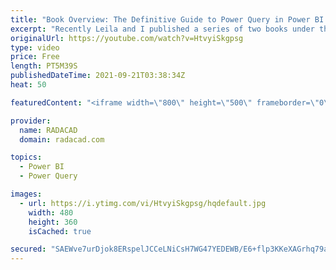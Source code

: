 ```yaml
---
title: "Book Overview: The Definitive Guide to Power Query in Power BI and Excel"
excerpt: "Recently Leila and I published a series of two books under the name of The Definitive Guide to Power Query in Power BI and Excel. Both books are now available in ebook and paperback format on Amazon and Google Play Books. In this video, I'll explain some details about the book, the agenda, and who is"
originalUrl: https://youtube.com/watch?v=HtvyiSkgpsg
type: video
price: Free
length: PT5M39S
publishedDateTime: 2021-09-21T03:38:34Z
heat: 50

featuredContent: "<iframe width=\"800\" height=\"500\" frameborder=\"0\" src=\"https://www.youtube.com/embed/HtvyiSkgpsg\" allow=\"accelerometer; autoplay; encrypted-media; gyroscope; picture-in-picture\" allowfullscreen></iframe>"

provider:
  name: RADACAD
  domain: radacad.com

topics:
  - Power BI
  - Power Query

images:
  - url: https://i.ytimg.com/vi/HtvyiSkgpsg/hqdefault.jpg
    width: 480
    height: 360
    isCached: true

secured: "SAEWve7urDjok8ERspelJCCeLNiCsH7WG47YEDEWB/E6+flp3KKeXAGrhq79aEPsgJdPSRctmda+8FwiK0bfYcoUw406h035+xBGUcxUb++r1crGq4dnUiW3Y9XMSDMeve628KMrweXvr/8luB39b5XusTW1GmFB3zBbncSCX6tNJFfcC2Vc9I1CANoRqfDTIxaA3kP7vYecwW7C80z1cpnkj3/gyQwTiN5Q3HsQ4N7WgDlGr+BtLu2vlg4l5CmnIbv2KsQS/jOJbfhsK4MDg7uVTCnIFNhzvo+nJa1o92S0NaIoROIb79KoO7/vEzHYPgEN8L6AD4KoeaytEFvRlWl6Ac3fluUX9bwNfFqn+0YXF/RSpGTqZa9WeBxZqWtHLbg+yXerQhtWRbrTqf7D/CtIL5HEtt3q8MZWXaEuSYw=;UI3/jK7c37ZzPnqyR+FzoA=="
---
```


